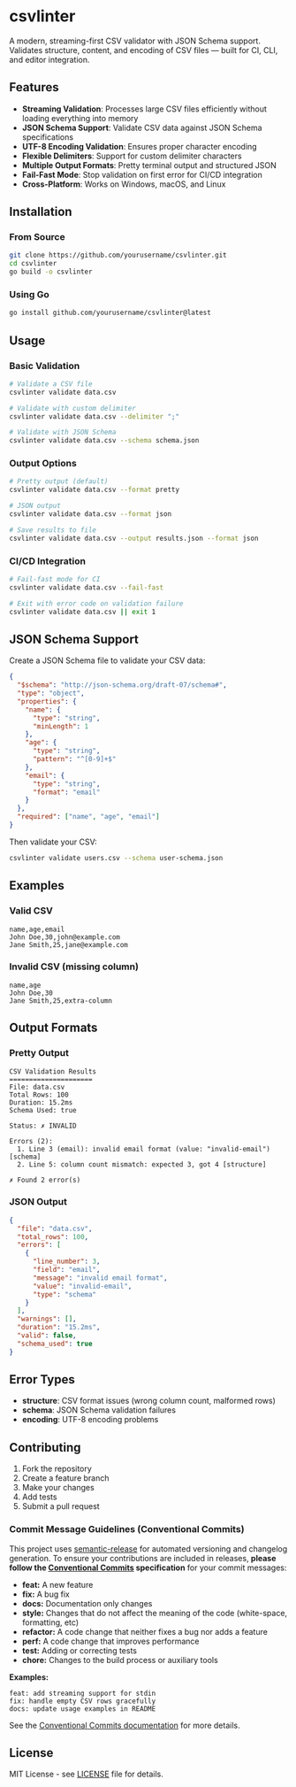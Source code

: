 # csvlinter

A modern, streaming-first CSV validator with JSON Schema support. Validates structure, content, and encoding of CSV files — built for CI, CLI, and editor integration.

## Features

- **Streaming Validation**: Processes large CSV files efficiently without loading everything into memory
- **JSON Schema Support**: Validate CSV data against JSON Schema specifications
- **UTF-8 Encoding Validation**: Ensures proper character encoding
- **Flexible Delimiters**: Support for custom delimiter characters
- **Multiple Output Formats**: Pretty terminal output and structured JSON
- **Fail-Fast Mode**: Stop validation on first error for CI/CD integration
- **Cross-Platform**: Works on Windows, macOS, and Linux

## Installation

### From Source

```bash
git clone https://github.com/yourusername/csvlinter.git
cd csvlinter
go build -o csvlinter
```

### Using Go

```bash
go install github.com/yourusername/csvlinter@latest
```

## Usage

### Basic Validation

```bash
# Validate a CSV file
csvlinter validate data.csv

# Validate with custom delimiter
csvlinter validate data.csv --delimiter ";"

# Validate with JSON Schema
csvlinter validate data.csv --schema schema.json
```

### Output Options

```bash
# Pretty output (default)
csvlinter validate data.csv --format pretty

# JSON output
csvlinter validate data.csv --format json

# Save results to file
csvlinter validate data.csv --output results.json --format json
```

### CI/CD Integration

```bash
# Fail-fast mode for CI
csvlinter validate data.csv --fail-fast

# Exit with error code on validation failure
csvlinter validate data.csv || exit 1
```

## JSON Schema Support

Create a JSON Schema file to validate your CSV data:

```json
{
  "$schema": "http://json-schema.org/draft-07/schema#",
  "type": "object",
  "properties": {
    "name": {
      "type": "string",
      "minLength": 1
    },
    "age": {
      "type": "string",
      "pattern": "^[0-9]+$"
    },
    "email": {
      "type": "string",
      "format": "email"
    }
  },
  "required": ["name", "age", "email"]
}
```

Then validate your CSV:

```bash
csvlinter validate users.csv --schema user-schema.json
```

## Examples

### Valid CSV
```csv
name,age,email
John Doe,30,john@example.com
Jane Smith,25,jane@example.com
```

### Invalid CSV (missing column)
```csv
name,age
John Doe,30
Jane Smith,25,extra-column
```

## Output Formats

### Pretty Output
```
CSV Validation Results
=====================
File: data.csv
Total Rows: 100
Duration: 15.2ms
Schema Used: true

Status: ✗ INVALID

Errors (2):
  1. Line 3 (email): invalid email format (value: "invalid-email") [schema]
  2. Line 5: column count mismatch: expected 3, got 4 [structure]

✗ Found 2 error(s)
```

### JSON Output
```json
{
  "file": "data.csv",
  "total_rows": 100,
  "errors": [
    {
      "line_number": 3,
      "field": "email",
      "message": "invalid email format",
      "value": "invalid-email",
      "type": "schema"
    }
  ],
  "warnings": [],
  "duration": "15.2ms",
  "valid": false,
  "schema_used": true
}
```

## Error Types

- **structure**: CSV format issues (wrong column count, malformed rows)
- **schema**: JSON Schema validation failures
- **encoding**: UTF-8 encoding problems

## Contributing

1. Fork the repository
2. Create a feature branch
3. Make your changes
4. Add tests
5. Submit a pull request

### Commit Message Guidelines (Conventional Commits)

This project uses [semantic-release](https://semantic-release.gitbook.io/) for automated versioning and changelog generation. To ensure your contributions are included in releases, **please follow the [Conventional Commits](https://www.conventionalcommits.org/) specification** for your commit messages:

- **feat:** A new feature
- **fix:** A bug fix
- **docs:** Documentation only changes
- **style:** Changes that do not affect the meaning of the code (white-space, formatting, etc)
- **refactor:** A code change that neither fixes a bug nor adds a feature
- **perf:** A code change that improves performance
- **test:** Adding or correcting tests
- **chore:** Changes to the build process or auxiliary tools

**Examples:**
```
feat: add streaming support for stdin
fix: handle empty CSV rows gracefully
docs: update usage examples in README
```

See the [Conventional Commits documentation](https://www.conventionalcommits.org/) for more details.

## License

MIT License - see [LICENSE](LICENSE) file for details. 